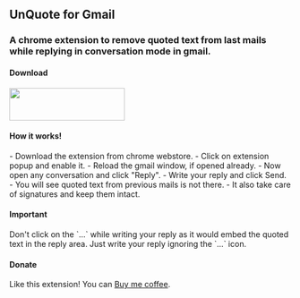 <h2>UnQuote for Gmail</h2>
<h3>A chrome extension to remove quoted text from last mails while replying in conversation mode in gmail.</h3>

<h4>Download</h4>
<a href="http://tinyurl.com/unquote-for-gmail" target="_blank">
   <img src="https://developer.chrome.com/webstore/images/ChromeWebStore_BadgeWBorder_v2_206x58.png" width="206" height="58">
</a>

<h4>How it works!</h4>
- Download the extension from chrome webstore.
- Click on extension popup and enable it.
- Reload the gmail window, if opened already.
- Now open any conversation and click "Reply".
- Write your reply and click Send.
- You will see quoted text from previous mails is not there.
- It also take care of signatures and keep them intact.

<h4>Important</h4>
Don't click on the `...` while writing your reply as it would embed the quoted text in the reply area. Just write your reply ignoring the `...` icon.

<h4>Donate</h4>
<p>Like this extension! You can <a href="https://www.paypal.com/cgi-bin/webscr?cmd=_s-xclick&hosted_button_id=F3QQCWFPWHBYE" target="_blank">Buy me coffee</a>.</p>